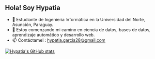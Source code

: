 ## Hola! Soy Hypatia

- 🔭 Estudiante de Ingeniería Informática en la Universidad del Norte, Asunción, Paraguay.
- 🌱 Estoy comenzando mi camino en ciencia de datos, bases de datos, aprendizaje automático y desarrollo web.
- 📫 Contáctame! : hypatia.garcia28@gmail.com

[![Hypatia's GitHub stats](https://github-readme-stats.vercel.app/api?username=hypatiagarcia)](https://github.com/hypatiagarcia/github-readme-stats)
